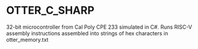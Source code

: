 # OTTER_C_SHARP
32-bit microcontroller from Cal Poly CPE 233 simulated in C#. Runs RISC-V assembly instructions assembled into strings of hex characters in otter_memory.txt
